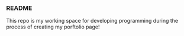 ### README ###

This repo is my working space for developing programming during the process of creating my porftolio page!